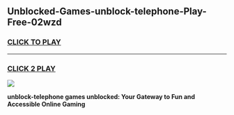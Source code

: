 
## Unblocked-Games-unblock-telephone-Play-Free-02wzd
<h3>
<a href="https://premium76.site?title=unblock-telephone&ref=20M">CLICK TO PLAY</a></h3>
<hr>

<h3>
<a href="https://premium76.site?title=unblock-telephone&ref=20M">CLICK 2 PLAY</a>
  
</h3>

<a href="https://premium76.site?title=unblock-telephone&ref=19M"><img src="https://clearcache.store/games.png"></a>


**unblock-telephone games unblocked: Your Gateway to Fun and Accessible Online Gaming**
